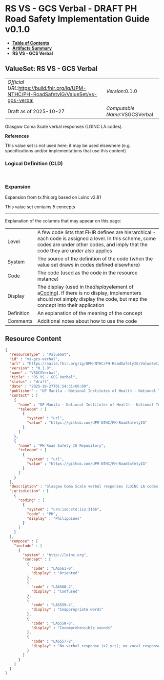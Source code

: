 # RS VS - GCS Verbal - DRAFT PH Road Safety Implementation Guide v0.1.0

* [**Table of Contents**](toc.md)
* [**Artifacts Summary**](artifacts.md)
* **RS VS - GCS Verbal**

## ValueSet: RS VS - GCS Verbal 

| | |
| :--- | :--- |
| *Official URL*:https://build.fhir.org/ig/UPM-NTHC/PH-RoadSafetyIG/ValueSet/vs-gcs-verbal | *Version*:0.1.0 |
| Draft as of 2025-10-27 | *Computable Name*:VSGCSVerbal |

 
Glasgow Coma Scale verbal responses (LOINC LA codes). 

 **References** 

This value set is not used here; it may be used elsewhere (e.g. specifications and/or implementations that use this content)

### Logical Definition (CLD)

 

### Expansion

Expansion from tx.fhir.org based on Loinc v2.81

This value set contains 5 concepts

-------

 Explanation of the columns that may appear on this page: 

| | |
| :--- | :--- |
| Level | A few code lists that FHIR defines are hierarchical - each code is assigned a level. In this scheme, some codes are under other codes, and imply that the code they are under also applies |
| System | The source of the definition of the code (when the value set draws in codes defined elsewhere) |
| Code | The code (used as the code in the resource instance) |
| Display | The display (used in the*display*element of a[Coding](http://hl7.org/fhir/R4/datatypes.html#Coding)). If there is no display, implementers should not simply display the code, but map the concept into their application |
| Definition | An explanation of the meaning of the concept |
| Comments | Additional notes about how to use the code |



## Resource Content

```json
{
  "resourceType" : "ValueSet",
  "id" : "vs-gcs-verbal",
  "url" : "https://build.fhir.org/ig/UPM-NTHC/PH-RoadSafetyIG/ValueSet/vs-gcs-verbal",
  "version" : "0.1.0",
  "name" : "VSGCSVerbal",
  "title" : "RS VS - GCS Verbal",
  "status" : "draft",
  "date" : "2025-10-27T01:54:31+00:00",
  "publisher" : "UP Manila - National Institutes of Health - National Telehealth Center",
  "contact" : [
    {
      "name" : "UP Manila - National Institutes of Health - National Telehealth Center",
      "telecom" : [
        {
          "system" : "url",
          "value" : "https://github.com/UPM-NTHC/PH-RoadSafetyIG"
        }
      ]
    },
    {
      "name" : "PH Road Safety IG Repository",
      "telecom" : [
        {
          "system" : "url",
          "value" : "https://github.com/UPM-NTHC/PH-RoadSafetyIG"
        }
      ]
    }
  ],
  "description" : "Glasgow Coma Scale verbal responses (LOINC LA codes).",
  "jurisdiction" : [
    {
      "coding" : [
        {
          "system" : "urn:iso:std:iso:3166",
          "code" : "PH",
          "display" : "Philippines"
        }
      ]
    }
  ],
  "compose" : {
    "include" : [
      {
        "system" : "http://loinc.org",
        "concept" : [
          {
            "code" : "LA6561-0",
            "display" : "Oriented"
          },
          {
            "code" : "LA6560-2",
            "display" : "Confused"
          },
          {
            "code" : "LA6559-4",
            "display" : "Inappropriate words"
          },
          {
            "code" : "LA6558-6",
            "display" : "Incomprehensible sounds"
          },
          {
            "code" : "LA6557-8",
            "display" : "No verbal response (>2 yrs); no vocal response (<=2 yrs)"
          }
        ]
      }
    ]
  }
}

```
